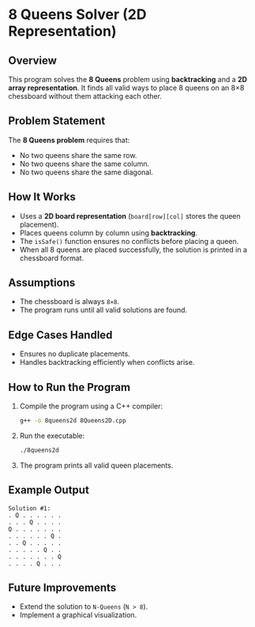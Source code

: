 # 8 Queens Solver (2D Representation)

## Overview
This program solves the **8 Queens** problem using **backtracking** and a **2D array representation**. It finds all valid ways to place 8 queens on an 8×8 chessboard without them attacking each other.

## Problem Statement
The **8 Queens problem** requires that:
- No two queens share the same row.
- No two queens share the same column.
- No two queens share the same diagonal.

## How It Works
- Uses a **2D board representation** (`board[row][col]` stores the queen placement).
- Places queens column by column using **backtracking**.
- The `isSafe()` function ensures no conflicts before placing a queen.
- When all 8 queens are placed successfully, the solution is printed in a chessboard format.

## Assumptions
- The chessboard is always `8×8`.
- The program runs until all valid solutions are found.

## Edge Cases Handled
- Ensures no duplicate placements.
- Handles backtracking efficiently when conflicts arise.

## How to Run the Program
1. Compile the program using a C++ compiler:
   ```sh
   g++ -o 8queens2d 8Queens2D.cpp
   ```
2. Run the executable:
   ```sh
   ./8queens2d
   ```
3. The program prints all valid queen placements.

## Example Output
```
Solution #1:
. Q . . . . . .
. . . Q . . . .
Q . . . . . . .
. . . . . . Q .
. . Q . . . . .
. . . . . Q . .
. . . . . . . Q
. . . . Q . . .
```

## Future Improvements
- Extend the solution to `N-Queens` (`N > 8`).
- Implement a graphical visualization.
